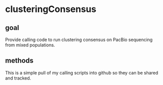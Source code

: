 clusteringConsensus
===================

goal
----

Provide calling code to run clustering consensus on PacBio sequencing
from mixed populations.

methods
-------

This is a simple pull of my calling scripts into github so they can be
shared and tracked.
